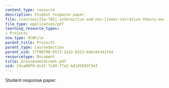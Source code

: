 ```yaml
---
content_type: resource
description: Student response paper.
file: /courses/21w-765j-interactive-and-non-linear-narrative-theory-and-practice-spring-2004/24ca00f0dc417c0977a2bd145693f3e3_brainandetalcomt.pdf
file_type: application/pdf
learning_resource_types:
- Projects
ocw_type: OCWFile
parent_title: Projects
parent_type: CourseSection
parent_uid: 17f80790-6573-2a22-b323-8a6c6e3417ed
resourcetype: Document
title: brainandetalcomt.pdf
uid: 24ca00f0-dc41-7c09-77a2-bd145693f3e3
---
```

Student response paper.

